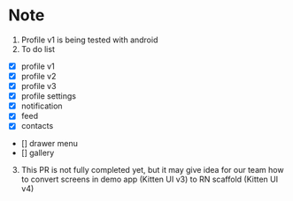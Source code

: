# Note
1. Profile v1 is being tested with android
2. To do list
- [x] profile v1
- [x] profile v2
- [x] profile v3
- [x] profile settings
- [x] notification
- [x] feed
- [x] contacts
- [] drawer menu
- [] gallery
3. This PR is not fully completed yet, but it may give idea for our team how to convert screens in demo app (Kitten UI v3) to RN scaffold (Kitten UI v4)